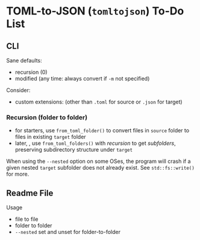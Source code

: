 # TOML-to-JSON (`tomltojson`) To-Do List

## CLI

Sane defaults:

- recursion (0)
- modified (any time: always convert if `-m` not specified)

Consider:

- custom extensions: (other than `.toml` for source or `.json` for target)

### Recursion (folder to folder)

- for starters, use `from_toml_folder()` to convert files in `source` folder to files in existing `target` folder
- later, , use `from_toml_folders()` with _recursion_ to get _subfolders_, preserving subdirectory structure under `target`

When using the `--nested` option on some OSes, the program will crash if a given nested `target` subfolder does not already exist. See `std::fs::write()` for more.

## Readme File

Usage
- file to file
- folder to folder
- `--nested` set and unset for folder-to-folder
